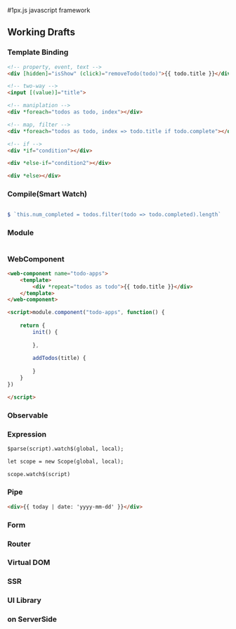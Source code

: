 #1px.js javascript framework

## Working Drafts

### Template Binding

```html
<!-- property, event, text -->
<div [hidden]="isShow" (click)="removeTodo(todo)">{{ todo.title }}</div>

<!-- two-way -->
<input [(value)]="title">

<!-- maniplation -->
<div *foreach="todos as todo, index"></div>

<!-- map, filter -->
<div *foreach="todos as todo, index => todo.title if todo.complete"></div>

<!-- if -->
<div *if="condition"></div>

<div *else-if="condition2"></div>

<div *else></div>
```


### Compile(Smart Watch)

```javascript

$ `this.num_completed = todos.filter(todo => todo.completed).length`

```


### Module
```javascript

```

### WebComponent

```html
<web-component name="todo-apps">
    <template>
        <div *repeat="todos as todo">{{ todo.title }}</div>   
    </template>
</web-component>

<script>module.component("todo-apps", function() {
	
	return {
		init() {
			
		},
		
		addTodos(title) {
			
		}
	}
})

</script>
```

### Observable

### Expression

```html
$parse(script).watch$(global, local);

let scope = new Scope(global, local);

scope.watch$(script)

```

### Pipe
```html
<div>{{ today | date: 'yyyy-mm-dd' }}</div>
```

### Form
 
### Router

### Virtual DOM

### SSR

### UI Library

### on ServerSide
